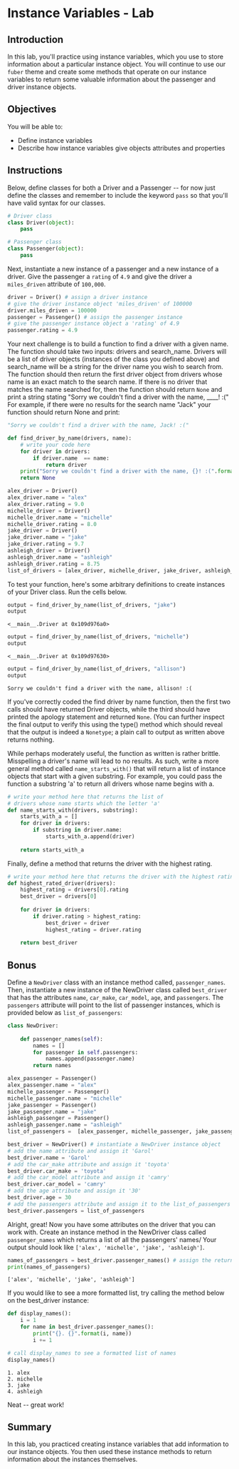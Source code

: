 
# Instance Variables - Lab

## Introduction
In this lab, you'll practice using instance variables, which you use to store information about a particular instance object. You will continue to use our `fuber` theme and create some methods that operate on our instance variables to return some valuable information about the passenger and driver instance objects.

## Objectives

You will be able to:

* Define instance variables
* Describe how instance variables give objects attributes and properties

## Instructions

Below, define classes for both a Driver and a Passenger -- for now just define the classes and remember to include the keyword `pass` so that you'll have valid syntax for our classes.


```python
# Driver class
class Driver(object):
    pass
```


```python
# Passenger class
class Passenger(object):
    pass
```

Next, instantiate a new instance of a passenger and a new instance of a driver. Give the passenger a `rating` of `4.9` and give the driver a `miles_driven` attribute of `100,000`.


```python
driver = Driver() # assign a driver instance
# give the driver instance object 'miles_driven' of 100000
driver.miles_driven = 100000
passenger = Passenger() # assign the passenger instance
# give the passenger instance object a 'rating' of 4.9
passenger.rating = 4.9
```

Your next challenge is to build a function to find a driver with a given name. The function should take two inputs: drivers and search_name. Drivers will be a list of driver objects (instances of the class you defined above) and search_name will be a string for the driver name you wish to search from. The function should then return the first driver object from drivers whose name is an exact match to the search name. If there is no driver that matches the name searched for, then the function should return `None` and print a string stating "Sorry we couldn't find a driver with the name, ____! :\(" For example, if there were no results for the search name "Jack" your function should return None and print:

```python
"Sorry we couldn't find a driver with the name, Jack! :("
```


```python
def find_driver_by_name(drivers, name):
    # write your code here
    for driver in drivers:
        if driver.name  == name:
            return driver
    print("Sorry we couldn't find a driver with the name, {}! :(".format(name))
    return None
```


```python
alex_driver = Driver()
alex_driver.name = "alex"
alex_driver.rating = 9.0
michelle_driver = Driver()
michelle_driver.name = "michelle"
michelle_driver.rating = 8.0
jake_driver = Driver()
jake_driver.name = "jake"
jake_driver.rating = 9.7
ashleigh_driver = Driver()
ashleigh_driver.name = "ashleigh"
ashleigh_driver.rating = 8.75
list_of_drivers = [alex_driver, michelle_driver, jake_driver, ashleigh_driver]
```

To test your function, here's some arbitrary definitions to create instances of your Driver class. Run the cells below. 


```python
output = find_driver_by_name(list_of_drivers, "jake")
output
```




    <__main__.Driver at 0x109d976a0>




```python
output = find_driver_by_name(list_of_drivers, "michelle")
output
```




    <__main__.Driver at 0x109d97630>




```python
output = find_driver_by_name(list_of_drivers, "allison")
output
```

    Sorry we couldn't find a driver with the name, allison! :(


If you've correctly coded the find driver by name function, then the first two calls should have returned Driver objects, while the third should have printed the apology statement and returned `None`. (You can further inspect the final output to verify this using the type() method which should reveal that the output is indeed a `Nonetype`; a plain call to output as written above returns nothing.


While perhaps moderately useful, the function as written is rather brittle. Misspelling a driver's name will lead to no results. As such, write a more general method called `name_starts_with()` that will return a list of instance objects that start with a given substring. For example, you could pass the function a substring 'a' to return all drivers whose name begins with a.


```python
# write your method here that returns the list of 
# drivers whose name starts which the letter 'a'
def name_starts_with(drivers, substring):
    starts_with_a = []
    for driver in drivers:
        if substring in driver.name:
            starts_with_a.append(driver)
    
    return starts_with_a
```

Finally, define a method that returns the driver with the highest rating.


```python
# write your method here that returns the driver with the highest rating
def highest_rated_driver(drivers):
    highest_rating = drivers[0].rating
    best_driver = drivers[0]
    
    for driver in drivers:
        if driver.rating > highest_rating:
            best_driver = driver
            highest_rating = driver.rating
    
    return best_driver
```

## Bonus

Define a `NewDriver` class with an instance method called, `passenger_names`. Then, instantiate a new instance of the NewDriver class called `best_driver` that has the attributes `name`, `car_make`, `car_model`, `age`, and `passengers`. The `passengers` attribute will point to the list of passenger instances, which is provided below as `list_of_passengers`:


```python
class NewDriver:
    
    def passenger_names(self):
        names = []
        for passenger in self.passengers:
            names.append(passenger.name)
        return names
```


```python
alex_passenger = Passenger()
alex_passenger.name = "alex"
michelle_passenger = Passenger()
michelle_passenger.name = "michelle"
jake_passenger = Passenger()
jake_passenger.name = "jake"
ashleigh_passenger = Passenger()
ashleigh_passenger.name = "ashleigh"
list_of_passengers =  [alex_passenger, michelle_passenger, jake_passenger, ashleigh_passenger]
```


```python
best_driver = NewDriver() # instantiate a NewDriver instance object
# add the name attribute and assign it 'Garol'
best_driver.name = 'Garol'
# add the car_make attribute and assign it 'toyota'
best_driver.car_make = 'toyota'
# add the car_model attribute and assign it 'camry'
best_driver.car_model = 'camry'
# add the age attribute and assign it '30'
best_driver.age = 30
# add the passengers attribute and assign it to the list_of_passengers
best_driver.passengers = list_of_passengers
```

Alright, great! Now you have some attributes on the driver that you can work with. Create an instance method in the NewDriver class called `passenger_names` which returns a list of all the passengers' names/
Your output should look like `['alex', 'michelle', 'jake', 'ashleigh']`.


```python
names_of_passengers = best_driver.passenger_names() # assign the return of best_driver.passenger_names()
print(names_of_passengers)
```

    ['alex', 'michelle', 'jake', 'ashleigh']


If you would like to see a more formatted list, try calling the method below on the best_driver instance:


```python
def display_names():
    i = 1
    for name in best_driver.passenger_names():
        print("{}. {}".format(i, name))
        i += 1

# call display_names to see a formatted list of names
display_names()
```

    1. alex
    2. michelle
    3. jake
    4. ashleigh


Neat -- great work! 

## Summary

In this lab, you practiced creating instance variables that add information to our instance objects. You then used these instance methods to return information about the instances themselves.
